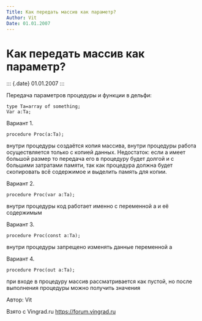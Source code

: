 ```yaml
---
Title: Как передать массив как параметр?
Author: Vit
Date: 01.01.2007
---
```



Как передать массив как параметр?
=================================

::: {.date}
01.01.2007
:::

Передача параметров процедуры и функции в дельфи:

    type Ta=array of something;
    Var a:Ta;

Вариант 1.

    procedure Proc(a:Ta); 

внутри процедуры создаётся копия массива, внутри процедуры работа
осуществляется только с копией данных. Недостаток: если а имеет большой
размер то передача его в процедуру будет долгой и с большими затратами
памяти, так как процедура должна будет скопировать всё содержимое и
выделить память для копии.

Вариант 2.

    procedure Proc(var a:Ta);

внутри процедуры код работает именно с переменной а и её содержимым

Вариант 3.

    procedure Proc(const a:Ta);

внутри процедуры запрещено изменять данные переменной а

 

Вариант 4.

    procedure Proc(out a:Ta);

при входе в процедуру массив рассматривается как пустой, но после
выполнения процедуры можно получить значения

Автор: Vit

Взято с Vingrad.ru <https://forum.vingrad.ru>
